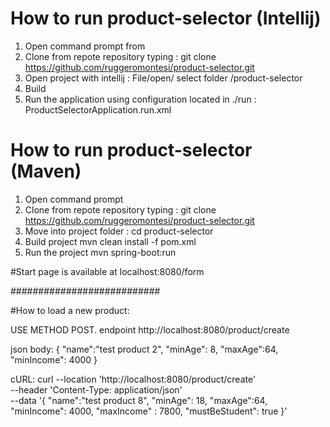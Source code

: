 # How to run product-selector (Intellij)
1) Open command prompt from <YOUR FOLDER>
2) Clone from repote repository typing : git clone  https://github.com/ruggeromontesi/product-selector.git
3) Open project with intellij : File/open/ select folder <YOUR FOLDER>/product-selector
4) Build
5) Run the application using configuration located in ./run : ProductSelectorApplication.run.xml



# How to run product-selector (Maven)
1) Open command prompt
2) Clone from repote repository typing : git clone  https://github.com/ruggeromontesi/product-selector.git
3) Move into project folder : cd  product-selector
4) Build project mvn clean install -f pom.xml
5) Run the project mvn spring-boot:run

#Start page is available at localhost:8080/form

###########################

#How to load  a new product:

USE METHOD POST.
endpoint http://localhost:8080/product/create

json body:
{
    "name":"test product 2",
    "minAge": 8,
    "maxAge":64,
    "minIncome": 4000
}

cURL: 
curl --location 'http://localhost:8080/product/create' \
--header 'Content-Type: application/json' \
--data '{
    "name":"test product 8",
    "minAge": 18,
    "maxAge":64,
    "minIncome": 4000,
    "maxIncome" : 7800,
    "mustBeStudent": true
}'
